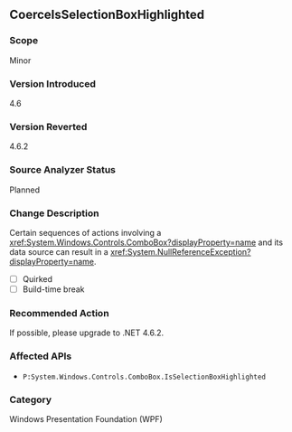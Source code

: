 ## CoerceIsSelectionBoxHighlighted

### Scope
Minor

### Version Introduced
4.6

### Version Reverted
4.6.2

### Source Analyzer Status
Planned

### Change Description
Certain sequences of actions involving a <xref:System.Windows.Controls.ComboBox?displayProperty=name>
and its data source can result in a <xref:System.NullReferenceException?displayProperty=name>.

- [ ] Quirked
- [ ] Build-time break

### Recommended Action
If possible, please upgrade to .NET 4.6.2.

### Affected APIs
* `P:System.Windows.Controls.ComboBox.IsSelectionBoxHighlighted`

### Category
Windows Presentation Foundation (WPF)

<!--
    ### Original Bug
    125219
-->

<!-- breaking change id: 179 -->
